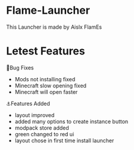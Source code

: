 # Flame-Launcher
This Launcher is made by Aislx FlamEs

# Letest Features
🐛Bug Fixes

- Mods not installing fixed
- Minecraft slow opening fixed
- Minecraft will open faster

⚓Features Added

- layout improved
- added many options to create instance button
- modpack store added
- green changed to red ui
- layout chose in first time install launcher
